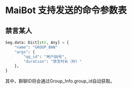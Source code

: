 # MaiBot 支持发送的命令参数表

## 禁言某人
```python
Seg.data: Dict[str, Any] = {
    "name": "GROUP_BAN"
    "args": {
        "qq_id": "用户QQ号",
        "duration": "禁言时长（秒）"
    },
}
```

其中，群聊ID将会通过Group_Info.group_id自动获取。